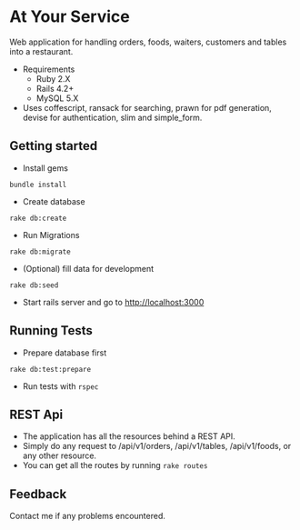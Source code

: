 # At Your Service
  Web application for handling orders, foods, waiters, customers and tables into a restaurant.
  * Requirements
    * Ruby 2.X
    * Rails 4.2+
    * MySQL 5.X
  * Uses coffescript, ransack for searching, prawn for pdf generation, devise for authentication, slim and simple_form.

## Getting started

* Install gems
```shell
bundle install
```
* Create database
```shell
rake db:create
```
* Run Migrations
```shell
rake db:migrate
```
* (Optional) fill data for development
```shell
rake db:seed
```
* Start rails server and go to [http://localhost:3000](http://localhost:3000/)

## Running Tests

* Prepare database first
```shell
rake db:test:prepare
```
* Run tests with `rspec`

## REST Api

* The application has all the resources behind a REST API.
* Simply do any request to /api/v1/orders, /api/v1/tables, /api/v1/foods, or any other resource.
* You can get all the routes by running `rake routes`

## Feedback

Contact me if any problems encountered.
